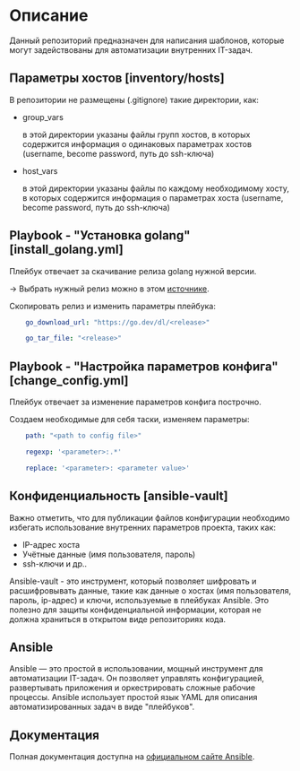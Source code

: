# Описание

Данный репозиторий предназначен для написания шаблонов, которые могут задействованы для автоматизации внутренних IT-задач.

## Параметры хостов [inventory/hosts]

В репозитории не размещены (.gitignore) такие директории, как:

- group_vars

    в этой директории указаны файлы групп хостов, в которых содержится информация о одинаковых параметрах хостов (username, become password, путь до ssh-ключа)

- host_vars

    в этой директории указаны файлы по каждому необходимому хосту, в которых содержится информация о параметрах хоста (username, become password, путь до ssh-ключа)

## Playbook - "Установка golang" [install_golang.yml]

Плейбук отвечает за скачивание релиза golang нужной версии.

-> Выбрать нужный релиз можно в этом [источнике](https://go.dev/dl/).

Скопировать релиз и изменить параметры плейбука:

```yml
    go_download_url: "https://go.dev/dl/<release>"

    go_tar_file: "<release>"
```

## Playbook - "Настройка параметров конфига" [change_config.yml]

Плейбук отвечает за изменение параметров конфига построчно.

Создаем необходимые для себя таски, изменяем параметры: 

```yml
    path: "<path to config file>"

    regexp: '<parameter>:.*'

    replace: '<parameter>: <parameter value>'
```

## Конфиденциальность [ansible-vault]

Важно отметить, что для публикации файлов конфигурации необходимо избегать использование внутренних параметров проекта, таких как:
- IP-адрес хоста
- Учётные данные (имя пользователя, пароль)
- ssh-ключи
и др..

Ansible-vault - это инструмент, который позволяет шифровать и расшифровывать данные, такие как данные о хостах (имя пользователя, пароль, ip-адрес) и ключи, используемые в плейбуках Ansible. Это полезно для защиты конфиденциальной информации, которая не должна храниться в открытом виде репозиториях кода.

## Ansible

Ansible — это простой в использовании, мощный инструмент для автоматизации IT-задач. Он позволяет управлять конфигурацией, развертывать приложения и оркестрировать сложные рабочие процессы. Ansible использует простой язык YAML для описания автоматизированных задач в виде "плейбуков".

## Документация

Полная документация доступна на [официальном сайте Ansible](https://docs.ansible.com/).